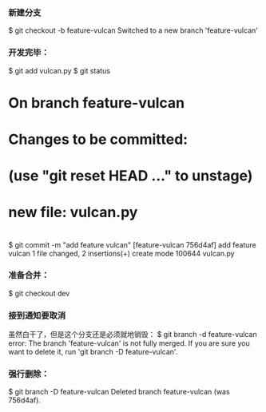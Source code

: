 ### 新建分支
$ git checkout -b feature-vulcan
Switched to a new branch 'feature-vulcan'

### 开发完毕：
$ git add vulcan.py
$ git status
# On branch feature-vulcan
# Changes to be committed:
#   (use "git reset HEAD <file>..." to unstage)
#
#       new file:   vulcan.py
#
$ git commit -m "add feature vulcan"
[feature-vulcan 756d4af] add feature vulcan
 1 file changed, 2 insertions(+)
 create mode 100644 vulcan.py
 
 ### 准备合并：
$ git checkout dev

### 接到通知要取消
虽然白干了，但是这个分支还是必须就地销毁：
$ git branch -d feature-vulcan
error: The branch 'feature-vulcan' is not fully merged.
If you are sure you want to delete it, run 'git branch -D feature-vulcan'.

### 强行删除：
$ git branch -D feature-vulcan
Deleted branch feature-vulcan (was 756d4af).

